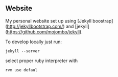 ## Website

My personal website set up using [Jekyll boostrap] (http://jekyllbootstrap.com/) and [jekyll] 
(https://github.com/mojombo/jekyll).

To develop locally just run:

```jekyll --server```

select proper ruby interpreter with 

```rvm use defaul```
